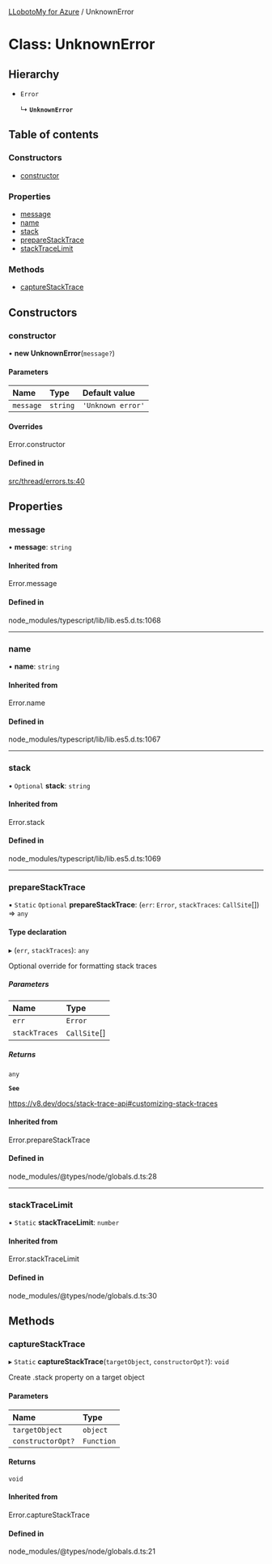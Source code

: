 [LLobotoMy for Azure](../README.md) / UnknownError

# Class: UnknownError

## Hierarchy

- `Error`

  ↳ **`UnknownError`**

## Table of contents

### Constructors

- [constructor](UnknownError.md#constructor)

### Properties

- [message](UnknownError.md#message)
- [name](UnknownError.md#name)
- [stack](UnknownError.md#stack)
- [prepareStackTrace](UnknownError.md#preparestacktrace)
- [stackTraceLimit](UnknownError.md#stacktracelimit)

### Methods

- [captureStackTrace](UnknownError.md#capturestacktrace)

## Constructors

### constructor

• **new UnknownError**(`message?`)

#### Parameters

| Name | Type | Default value |
| :------ | :------ | :------ |
| `message` | `string` | `'Unknown error'` |

#### Overrides

Error.constructor

#### Defined in

[src/thread/errors.ts:40](https://github.com/paztek/llobotomy-azure/blob/93d2d7b/src/thread/errors.ts#L40)

## Properties

### message

• **message**: `string`

#### Inherited from

Error.message

#### Defined in

node_modules/typescript/lib/lib.es5.d.ts:1068

___

### name

• **name**: `string`

#### Inherited from

Error.name

#### Defined in

node_modules/typescript/lib/lib.es5.d.ts:1067

___

### stack

• `Optional` **stack**: `string`

#### Inherited from

Error.stack

#### Defined in

node_modules/typescript/lib/lib.es5.d.ts:1069

___

### prepareStackTrace

▪ `Static` `Optional` **prepareStackTrace**: (`err`: `Error`, `stackTraces`: `CallSite`[]) => `any`

#### Type declaration

▸ (`err`, `stackTraces`): `any`

Optional override for formatting stack traces

##### Parameters

| Name | Type |
| :------ | :------ |
| `err` | `Error` |
| `stackTraces` | `CallSite`[] |

##### Returns

`any`

**`See`**

https://v8.dev/docs/stack-trace-api#customizing-stack-traces

#### Inherited from

Error.prepareStackTrace

#### Defined in

node_modules/@types/node/globals.d.ts:28

___

### stackTraceLimit

▪ `Static` **stackTraceLimit**: `number`

#### Inherited from

Error.stackTraceLimit

#### Defined in

node_modules/@types/node/globals.d.ts:30

## Methods

### captureStackTrace

▸ `Static` **captureStackTrace**(`targetObject`, `constructorOpt?`): `void`

Create .stack property on a target object

#### Parameters

| Name | Type |
| :------ | :------ |
| `targetObject` | `object` |
| `constructorOpt?` | `Function` |

#### Returns

`void`

#### Inherited from

Error.captureStackTrace

#### Defined in

node_modules/@types/node/globals.d.ts:21

